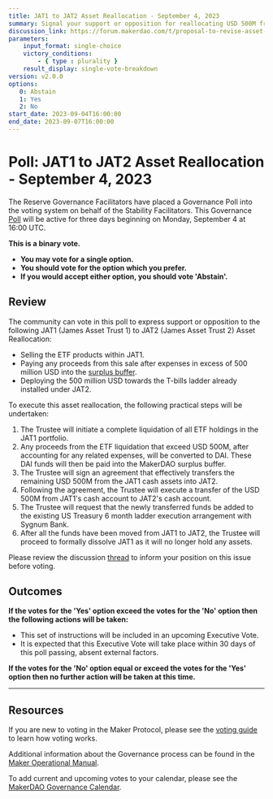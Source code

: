 ```yaml
---
title: JAT1 to JAT2 Asset Reallocation - September 4, 2023
summary: Signal your support or opposition for reallocating USD 500M from JAT1's ETF holdings to the T-bills ladder under JAT2.
discussion_link: https://forum.makerdao.com/t/proposal-to-revise-asset-allocation-of-jat1-and-jat2/21718
parameters:
    input_format: single-choice
    victory_conditions:
        - { type : plurality }
    result_display: single-vote-breakdown
version: v2.0.0
options:
   0: Abstain
   1: Yes
   2: No
start_date: 2023-09-04T16:00:00
end_date: 2023-09-07T16:00:00
---
```

# Poll: JAT1 to JAT2 Asset Reallocation - September 4, 2023

The Reserve Governance Facilitators have placed a Governance Poll into the voting system on behalf of the Stability Facilitators. This Governance [Poll](https://manual.makerdao.com/governance/governance-cycle/weekly-governance-cycle#weekly-governance-cycle-definitions-mip16c1) will be active for three days beginning on Monday, September 4 at 16:00 UTC.

**This is a binary vote.**
- **You may vote for a single option.**
- **You should vote for the option which you prefer.**
- **If you would accept either option, you should vote 'Abstain'.**

## Review

The community can vote in this poll to express support or opposition to the following JAT1 (James Asset Trust 1) to JAT2 (James Asset Trust 2) Asset Reallocation:
* Selling the ETF products within JAT1.
* Paying any proceeds from this sale after expenses in excess of 500 million USD into the [surplus buffer](https://manual.makerdao.com/parameter-index/core/param-system-surplus-buffer).
* Deploying the 500 million USD towards the T-bills ladder already installed under JAT2.

To execute this asset reallocation, the following practical steps will be undertaken:
1. The Trustee will initiate a complete liquidation of all ETF holdings in the JAT1 portfolio.
2. Any proceeds from the ETF liquidation that exceed USD 500M, after accounting for any related expenses, will be converted to DAI. These DAI funds will then be paid into the MakerDAO surplus buffer.
3. The Trustee will sign an agreement that effectively transfers the remaining USD 500M from the JAT1 cash assets into JAT2.
4. Following the agreement, the Trustee will execute a transfer of the USD 500M from JAT1's cash account to JAT2's cash account.
5. The Trustee will request that the newly transferred funds be added to the existing US Treasury 6 month ladder execution arrangement with Sygnum Bank.
6. After all the funds have been moved from JAT1 to JAT2, the Trustee will proceed to formally dissolve JAT1 as it will no longer hold any assets.

Please review the discussion [thread](https://forum.makerdao.com/t/proposal-to-revise-asset-allocation-of-jat1-and-jat2/21718) to inform your position on this issue before voting.

## Outcomes

**If the votes for the 'Yes' option exceed the votes for the 'No' option then the following actions will be taken:**
* This set of instructions will be included in an upcoming Executive Vote.
* It is expected that this Executive Vote will take place within 30 days of this poll passing, absent external factors.

**If the votes for the 'No' option equal or exceed the votes for the 'Yes' option then no further action will be taken at this time.**

---

## Resources

If you are new to voting in the Maker Protocol, please see the [voting guide](https://manual.makerdao.com/governance/voting-in-makerdao/on-chain-governance) to learn how voting works.

Additional information about the Governance process can be found in the [Maker Operational Manual](https://manual.makerdao.com).

To add current and upcoming votes to your calendar, please see the [MakerDAO Governance Calendar](https://manual.makerdao.com/makerdao/calendars/governance-calendar).
